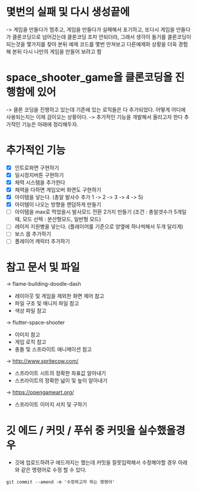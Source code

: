 # 몇번의 실패 및 다시 생성끝에
-> 게임을 만들다가 멈추고, 게임을 만들다가 실패해서 포기하고, 또다시 게임을 만들다가  클론코딩으로 넘어갔는데 클론코딩 조차 안되더라, 그래서 생각이 들기를 클론코딩이 되는것을 몇가지를 찾아 본뒤 예제 코드를 몇번 만져보고 다른예제와 상황을 더욱 경험해 본뒤 다시 나만의 게임을 만들어 보려고 함

# space_shooter_game을 클론코딩을 진행함에 있어
-> 클론 코딩을 진행하고 있는데 기존에 있는 로직들은 다 추가되었다. 어떻게 어디에 사용되는지는 이제 감이오는 상황이다.
-> 추가적인 기능을 개발해서 올리고자 한다 추가적인 기능은 아래에 정리해두자.

# 추가적인 기능 
- [x] 인트로화면 구현하기
- [x] 일시정지버튼 구현하기
- [x] 체력 시스템을 추가한다
- [x] 체력을 다하면 게임오버 화면도 구현하기
- [x] 아이템을 넣는다. (총알 발사수 추가 1 -> 2 -> 3 -> 4 -> 5)
- [x] 아이템이 나오는 방향을 랜덤하게 만들기
- [ ] 아이템을 max로 먹었을시 발사모드 전환 2가지 만들기 (조건 : 총알갯수가 5개일때, 모드 선택 : 분산형모드, 일반형 모드)
- [ ] 레이저 지원병을 넣는다. (플레이어를 기준으로 양옆에 하나씩해서 두개 달리게)
- [ ] 보스 몹 추가하기 
- [ ] 플레이어 캐릭터 추가하기 

# 참고 문서 및 파일
-> flame-building-doodle-dash 
- 레이아웃 및 게임을 제외한 화면 제어 참고
- 파일 구조 및 매니저 파일 참고
- 색상 파일 참고

-> flutter-space-shooter
- 이미지 참고
- 게임 로직 참고
- 충돌 및 스프라이트 애니메이션 참고

 -> http://www.spritecow.com/
 - 스프라이트 시트의 정확한 좌표값 알아내기
 - 스프라이트의 정확한 넓이 및 높이 알아내기

 ->  https://opengameart.org/
 - 스프라이트 이미지 서치 및 구하기 

 # 깃 에드 / 커밋 / 푸쉬 중 커밋을 실수했을경우
 - 깃에 업로드하려구 에드까지는 했는데 커밋을 잘못입력해서 수정해야할 경우 아래와 같은 명령어로 수정 할 수 있다.
 ```
 git commit --amend -m '수정하고자 하는 명령어'
 ```